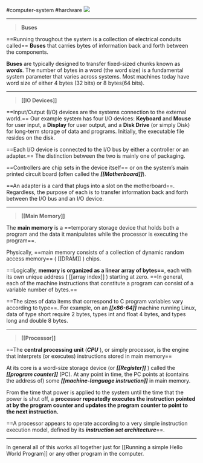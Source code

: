 #computer-system #hardware
![](Figure1.4.png)

---

>  **Buses**

==Running throughout the system is a collection of electrical conduits called== **Buses** that carries bytes of information back and forth between the components.

**Buses** are typically designed to transfer fixed-sized chunks known as ***words***. The number of bytes in a word (the word size) is a fundamental system parameter that varies across systems. Most machines today have word size of either 4 bytes (32 bits) or 8 bytes(64 bits).

---

>  **[[IO Devices]]**


==Input/Output (I/O) devices are the systems connection to the external world.== Our example system has four I/O devices: **Keyboard** and **Mouse** for user input, a **Display** for user output, and a **Disk Drive** (or simply Disk) for long-term storage of data and programs. Initially, the executable file resides on the disk.

==Each I/O device is connected to the I/O bus by either a controller or an adapter.== The distinction between the two is mainly one of packaging.

==Controllers are chip sets in the device itself== or on the system’s main printed circuit board (often called the ***[[Motherboard]]***). 

==An adapter is a card that plugs into a slot on the motherboard==. Regardless, the purpose of each is to transfer information back and forth between the I/O bus and an I/O device.

---

> **[[Main Memory]]**

The **main memory** is a ==temporary storage device that holds both a program and the data it manipulates while the processor is executing the program==. 

Physically, ==main memory consists of a collection of dynamic random access memory== 
( [[DRAM]] ) chips. 

==Logically, **memory is organized as a linear array of bytes==**, each with its own unique address 
( [[array index]] )  starting at zero. ==In general, each of the machine instructions that constitute a program can consist of a variable number of bytes.== 

==The sizes of data items that correspond to C program variables vary according to type==. For example, on an ***[[x86-64]]*** machine running Linux, data of type short require 2 bytes, types int and float 4 bytes, and types long and double 8 bytes.

---

> **[[Processor]]**

==The **central processing unit** (***CPU*** ), or simply processor, is the engine that interprets (or executes) instructions stored in main memory==

At its core is a word-size storage device (or ***[[Register]]*** ) called the ***[[program counter]]*** (PC). At any point in time, the PC points at (contains the address of) some ***[[machine-language instruction]]*** in main memory.

From the time that power is applied to the system until the time that the power is shut off, a **processor repeatedly executes the instruction pointed at by the program counter and updates the program counter to point to the next instruction.**

==A processor appears to operate according to a very simple instruction execution model, defined by its ***instruction set architecture***==.

---

In general all of this works all together just for [[Running a simple Hello World Program]] or any other program in the computer.